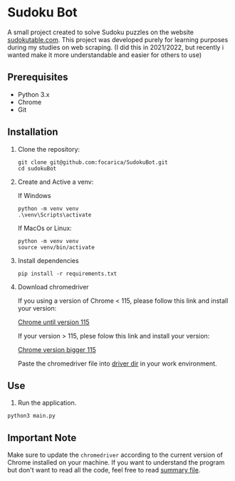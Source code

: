 # Sudoku Bot

A small project created to solve Sudoku puzzles on the website [sudokutable.com](https://sudokutable.com). This project was developed purely for learning purposes during my studies on web scraping. (I did this in 2021/2022, but recently i wanted make it more understandable and easier for others to use)

## Prerequisites
* Python 3.x
* Chrome
* Git

## Installation 
1. Clone the repository:
    ```        
    git clone git@github.com:focarica/SudokuBot.git
    cd sudokuBot
    ```

2. Create and Active a venv:

    If Windows
    ```
    python -m venv venv
    .\venv\Scripts\activate
    ```

    If MacOs or Linux:
    ```
    python -m venv venv
    source venv/bin/activate
    ```

3. Install dependencies
    ```
    pip install -r requirements.txt
    ```

4. Download chromedriver

    If you using a version of Chrome < 115, please follow this link and install your version:

    [Chrome until version 115](https://developer.chrome.com/docs/chromedriver/downloads)

    If your version > 115, plese folow this link and install your version:

    [Chrome version bigger 115](https://googlechromelabs.github.io/chrome-for-testing/)

    Paste the chromedriver file into [driver dir](https://github.com/focarica/SudokuBot/tree/main/driver) in your work environment.

## Use

1. Run the application.

```
python3 main.py
```


## Important Note

Make sure to update the `chromedriver` according to the current version of Chrome installed on your machine. If you want to understand the program but don't want to read all the code, feel free to read [summary file](https://github.com/focarica/SudokuBot/blob/main/summary.md).

